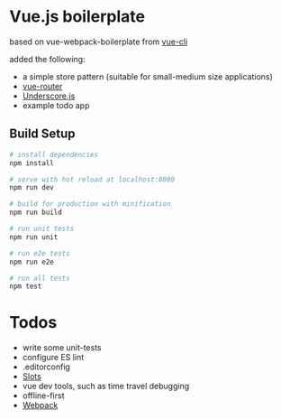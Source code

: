 # Vue.js boilerplate

based on vue-webpack-boilerplate from [vue-cli](https://github.com/vuejs/vue-cli)

added the following:
* a simple store pattern (suitable for small-medium size applications)
* [vue-router](https://router.vuejs.org/en/)
* [Underscore.js](http://underscorejs.org/)
* example todo app

## Build Setup

``` bash
# install dependencies
npm install

# serve with hot reload at localhost:8080
npm run dev

# build for production with minification
npm run build

# run unit tests
npm run unit

# run e2e tests
npm run e2e

# run all tests
npm test
```

# Todos
* write some unit-tests
* configure ES lint
* .editorconfig
* [Slots](https://vuejs.org/v2/guide/components.html#Content-Distribution-with-Slots)
* vue dev tools, such as time travel debugging
* offline-first
* [Webpack](https://vuejs-templates.github.io/webpack/)
